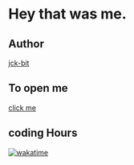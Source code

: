 # Hey that was me.

## Author
 [jck-bit](https://github.com/jck-bit)

## To open me
[click me](https://jck-bit.github.io/About-me/)


## coding Hours
[![wakatime](https://wakatime.com/badge/user/117c9381-f847-4e14-824a-4560033e89d5.svg)](https://wakatime.com/@117c9381-f847-4e14-824a-4560033e89d5)




